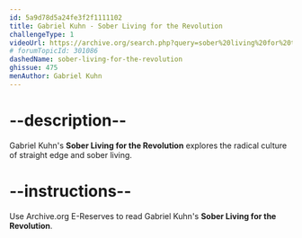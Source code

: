 ```yaml
---
id: 5a9d78d5a24fe3f2f1111102
title: Gabriel Kuhn - Sober Living for the Revolution
challengeType: 1
videoUrl: https://archive.org/search.php?query=sober%20living%20for%20the%20revolution%20gabriel%20kuhn&and[]=mediatype%3A%22texts%22
# forumTopicId: 301086
dashedName: sober-living-for-the-revolution
ghissue: 475
menAuthor: Gabriel Kuhn
---
```


# --description--

Gabriel Kuhn's __Sober Living for the Revolution__ explores the radical culture of straight edge and sober living.

# --instructions--

Use Archive.org E-Reserves to read Gabriel Kuhn's __Sober Living for the Revolution__.